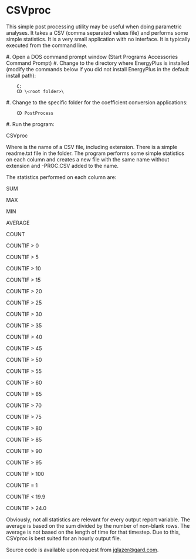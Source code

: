 # CSVproc

This simple post processing utility may be useful when doing parametric analyses. It takes a CSV (comma separated values file) and performs some simple statistics. It is a very small application with no interface. It is typically executed from the command line.

#. Open a DOS command prompt window (Start  Programs  Accessories  Command Prompt)
#. Change to the directory where EnergyPlus is installed (modify the commands below if you did not install EnergyPlus in the default install path):

~~~~~~~~~~~~~~~~~~~~
    C:
    CD \<root folder>\
~~~~~~~~~~~~~~~~~~~~

#. Change to the specific folder for the coefficient conversion applications:

~~~~~~~~~~~~~~~~~~~~
    CD PostProcess
~~~~~~~~~~~~~~~~~~~~

#. Run the program:

CSVproc <filename>

Where <filename> is the name of a CSV file, including extension. There is a simple readme.txt file in the folder. The program performs some simple statistics on each column and creates a new file with the same name without extension and -PROC.CSV added to the name.

The statistics performed on each column are:

SUM

MAX

MIN

AVERAGE

COUNT

COUNTIF > 0

COUNTIF > 5

COUNTIF > 10

COUNTIF > 15

COUNTIF > 20

COUNTIF > 25

COUNTIF > 30

COUNTIF > 35

COUNTIF > 40

COUNTIF > 45

COUNTIF > 50

COUNTIF > 55

COUNTIF > 60

COUNTIF > 65

COUNTIF > 70

COUNTIF > 75

COUNTIF > 80

COUNTIF > 85

COUNTIF > 90

COUNTIF > 95

COUNTIF > 100

COUNTIF = 1

COUNTIF < 19.9

COUNTIF > 24.0

Obviously, not all statistics are relevant for every output report variable. The average is based on the sum divided by the number of non-blank rows. The average is not based on the length of time for that timestep. Due to this, CSVproc is best suited for an hourly output file.

Source code is available upon request from jglazer@gard.com.

